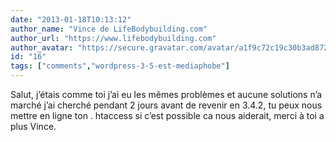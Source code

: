 ```yaml
---
date: "2013-01-18T10:13:12"
author_name: "Vince de LifeBodybuilding.com"
author_url: "https://www.lifebodybuilding.com"
author_avatar: "https://secure.gravatar.com/avatar/a1f9c72c19c30b3ad8724ef3248a61e4"
id: "16"
tags: ["comments","wordpress-3-5-est-mediaphobe"]
---
```

Salut, j’étais comme toi j’ai eu les mêmes problèmes et aucune solutions n’a marché j’ai cherché pendant 2 jours avant de revenir en 3.4.2, tu peux nous mettre en ligne ton . htaccess si c’est possible ca nous aiderait, merci à toi a plus Vince.
